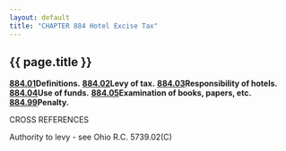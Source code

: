 ```yaml
---
layout: default 
title: "CHAPTER 884 Hotel Excise Tax"
---
```


{{ page.title }}
----------------

[**884.01**](4032bd42.html)**Definitions.**
[**884.02**](40384b3a.html)**Levy of tax.**
[**884.03**](403c7628.html)**Responsibility of hotels.**
[**884.04**](4046e216.html)**Use of funds.**
[**884.05**](404acb83.html)**Examination of books, papers, etc.**
[**884.99**](404ef8d8.html)**Penalty.**

CROSS REFERENCES

Authority to levy - see Ohio R.C. 5739.02(C)
